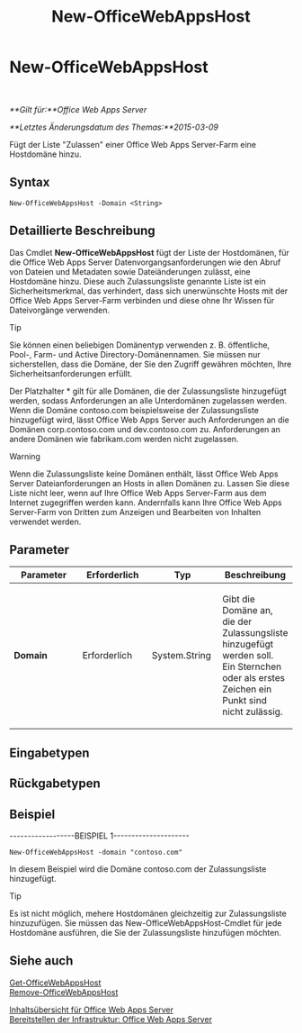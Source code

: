 ﻿---
title: New-OfficeWebAppsHost
TOCTitle: New-OfficeWebAppsHost
ms:assetid: f1d523ab-45c6-4e3c-b274-22c0d229a6a0
ms:mtpsurl: https://technet.microsoft.com/de-de/library/JJ219459(v=office.15)
ms:contentKeyID: 49633195
ms.date: 12/18/2017
mtps_version: v=office.15
ms.translationtype: HT
---

# New-OfficeWebAppsHost

 

_**Gilt für:**Office Web Apps Server_

_**Letztes Änderungsdatum des Themas:**2015-03-09_

Fügt der Liste "Zulassen" einer Office Web Apps Server-Farm eine Hostdomäne hinzu.

## Syntax

    New-OfficeWebAppsHost -Domain <String>

## Detaillierte Beschreibung

Das Cmdlet **New-OfficeWebAppsHost** fügt der Liste der Hostdomänen, für die Office Web Apps Server Datenvorgangsanforderungen wie den Abruf von Dateien und Metadaten sowie Dateiänderungen zulässt, eine Hostdomäne hinzu. Diese auch Zulassungsliste genannte Liste ist ein Sicherheitsmerkmal, das verhindert, dass sich unerwünschte Hosts mit der Office Web Apps Server-Farm verbinden und diese ohne Ihr Wissen für Dateivorgänge verwenden.


> [!TIP]
> Sie können einen beliebigen Domänentyp verwenden z. B. öffentliche, Pool-, Farm- und Active Directory-Domänennamen. Sie müssen nur sicherstellen, dass die Domäne, der Sie den Zugriff gewähren möchten, Ihre Sicherheitsanforderungen erfüllt.



Der Platzhalter \* gilt für alle Domänen, die der Zulassungsliste hinzugefügt werden, sodass Anforderungen an alle Unterdomänen zugelassen werden. Wenn die Domäne contoso.com beispielsweise der Zulassungsliste hinzugefügt wird, lässt Office Web Apps Server auch Anforderungen an die Domänen corp.contoso.com und dev.contoso.com zu. Anforderungen an andere Domänen wie fabrikam.com werden nicht zugelassen.


> [!WARNING]
> Wenn die Zulassungsliste keine Domänen enthält, lässt Office Web Apps Server Dateianforderungen an Hosts in allen Domänen zu. Lassen Sie diese Liste nicht leer, wenn auf Ihre Office Web Apps Server-Farm aus dem Internet zugegriffen werden kann. Andernfalls kann Ihre Office Web Apps Server-Farm von Dritten zum Anzeigen und Bearbeiten von Inhalten verwendet werden.



## Parameter


<table>
<colgroup>
<col style="width: 25%" />
<col style="width: 25%" />
<col style="width: 25%" />
<col style="width: 25%" />
</colgroup>
<thead>
<tr class="header">
<th>Parameter</th>
<th>Erforderlich</th>
<th>Typ</th>
<th>Beschreibung</th>
</tr>
</thead>
<tbody>
<tr class="odd">
<td><p><strong>Domain</strong></p></td>
<td><p>Erforderlich</p></td>
<td><p>System.String</p></td>
<td><p>Gibt die Domäne an, die der Zulassungsliste hinzugefügt werden soll. Ein Sternchen oder als erstes Zeichen ein Punkt sind nicht zulässig.</p></td>
</tr>
</tbody>
</table>


## Eingabetypen

## Rückgabetypen

## Beispiel

\------------------BEISPIEL 1---------------------

    New-OfficeWebAppsHost -domain "contoso.com"

In diesem Beispiel wird die Domäne contoso.com der Zulassungsliste hinzugefügt.


> [!TIP]
> Es ist nicht möglich, mehere Hostdomänen gleichzeitig zur Zulassungsliste hinzuzufügen. Sie müssen das New-OfficeWebAppsHost-Cmdlet für jede Hostdomäne ausführen, die Sie der Zulassungsliste hinzufügen möchten.



## Siehe auch


[Get-OfficeWebAppsHost](get-officewebappshost.md)  
[Remove-OfficeWebAppsHost](remove-officewebappshost.md)  


[Inhaltsübersicht für Office Web Apps Server](content-roadmap-for-office-web-apps-server.md)  
[Bereitstellen der Infrastruktur: Office Web Apps Server](deploy-the-infrastructure-office-web-apps-server.md)  
  

[](deploy-the-infrastructure-office-web-apps-server.md)


